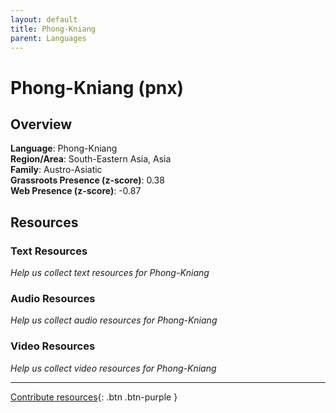 ```yaml
---
layout: default
title: Phong-Kniang
parent: Languages
---
```


# Phong-Kniang (pnx)

## Overview

**Language**: Phong-Kniang  
**Region/Area**: South-Eastern Asia, Asia  
**Family**: Austro-Asiatic  
**Grassroots Presence (z-score)**: 0.38  
**Web Presence (z-score)**: -0.87  

## Resources

### Text Resources
*Help us collect text resources for Phong-Kniang*

### Audio Resources
*Help us collect audio resources for Phong-Kniang*

### Video Resources
*Help us collect video resources for Phong-Kniang*

---

[Contribute resources](https://forms.office.com/e/1SfLJx3u1r){: .btn .btn-purple }
